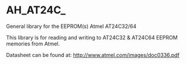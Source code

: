 # AH_AT24C_
General library for the EEPROM(s) Atmel AT24C32/64

This library is for reading and writing to AT24C32 & AT24C64 EEPROM memories
from Atmel.

Datasheet can be found at: http://www.atmel.com/images/doc0336.pdf
